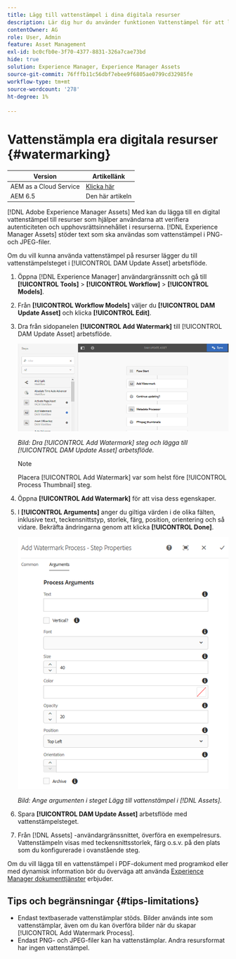 ```yaml
---
title: Lägg till vattenstämpel i dina digitala resurser
description: Lär dig hur du använder funktionen Vattenstämpel för att lägga till en digital vattenstämpel till resurser.
contentOwner: AG
role: User, Admin
feature: Asset Management
exl-id: bc0cfb0e-3f70-4377-8831-326a7cae73bd
hide: true
solution: Experience Manager, Experience Manager Assets
source-git-commit: 76fffb11c56dbf7ebee9f6805ae0799cd32985fe
workflow-type: tm+mt
source-wordcount: '278'
ht-degree: 1%

---
```


# Vattenstämpla era digitala resurser {#watermarking}

| Version | Artikellänk |
| -------- | ---------------------------- |
| AEM as a Cloud Service | [Klicka här](https://experienceleague.adobe.com/docs/experience-manager-cloud-service/content/assets/manage/watermark-assets.html?lang=en) |
| AEM 6.5 | Den här artikeln |

[!DNL Adobe Experience Manager Assets] Med kan du lägga till en digital vattenstämpel till resurser som hjälper användarna att verifiera autenticiteten och upphovsrättsinnehållet i resurserna. [!DNL Experience Manager Assets] stöder text som ska användas som vattenstämpel i PNG- och JPEG-filer.

Om du vill kunna använda vattenstämpel på resurser lägger du till vattenstämpelsteget i [!UICONTROL DAM Update Asset] arbetsflöde.

1. Öppna [!DNL Experience Manager] användargränssnitt och gå till **[!UICONTROL Tools]** > **[!UICONTROL Workflow]** > **[!UICONTROL Models]**.
1. Från **[!UICONTROL Workflow Models]** väljer du **[!UICONTROL DAM Update Asset]** och klicka **[!UICONTROL Edit]**.

1. Dra från sidopanelen **[!UICONTROL Add Watermark]** till [!UICONTROL DAM Update Asset] arbetsflöde.

   ![Dra [!UICONTROL Add Watermark] steg och lägga till [!UICONTROL DAM Update Asset] arbetsflöde](assets/add_watermark_step_aem_assets.png)

   *Bild: Dra [!UICONTROL Add Watermark] steg och lägga till [!UICONTROL DAM Update Asset] arbetsflöde.*

   >[!NOTE]
   >
   >Placera [!UICONTROL Add Watermark] var som helst före [!UICONTROL Process Thumbnail] steg.

1. Öppna **[!UICONTROL Add Watermark]** för att visa dess egenskaper.
1. I **[!UICONTROL Arguments]** anger du giltiga värden i de olika fälten, inklusive text, teckensnittstyp, storlek, färg, position, orientering och så vidare. Bekräfta ändringarna genom att klicka **[!UICONTROL Done]**.

   ![Ange argumenten i steget Lägg till vattenstämpel i [!DNL Assets]](assets/arguments_add_watermark_aem_assets.png)

   *Bild: Ange argumenten i steget Lägg till vattenstämpel i [!DNL Assets].*

1. Spara **[!UICONTROL DAM Update Asset]** arbetsflöde med vattenstämpelsteget.
1. Från [!DNL Assets] -användargränssnittet, överföra en exempelresurs. Vattenstämpeln visas med teckensnittsstorlek, färg o.s.v. på den plats som du konfigurerade i ovanstående steg.

Om du vill lägga till en vattenstämpel i PDF-dokument med programkod eller med dynamisk information bör du överväga att använda [Experience Manager dokumenttjänster](/help/forms/using/overview-aem-document-services.md) erbjuder.

## Tips och begränsningar {#tips-limitations}

* Endast textbaserade vattenstämplar stöds. Bilder används inte som vattenstämplar, även om du kan överföra bilder när du skapar [!UICONTROL Add Watermark Process].
* Endast PNG- och JPEG-filer kan ha vattenstämplar. Andra resursformat har ingen vattenstämpel.
